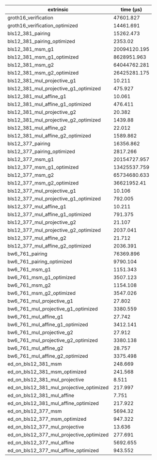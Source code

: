 | extrinsic                                | time (µs)    |
| ---------------------------------------- | ------------ |
| groth16_verification                     | 47601.827    |
| groth16_verification_optimized           | 14461.691    |
| bls12_381_pairing                        | 15262.473    |
| bls12_381_pairing_optimized              | 2353.02      |
| bls12_381_msm_g1                         | 20094120.195 |
| bls12_381_msm_g1_optimized               | 8628951.963  |
| bls12_381_msm_g2                         | 64044762.281 |
| bls12_381_msm_g2_optimized               | 26425281.175 |
| bls12_381_mul_projective_g1              | 10.211       |
| bls12_381_mul_projective_g1_optimized    | 475.927      |
| bls12_381_mul_affine_g1                  | 10.061       |
| bls12_381_mul_affine_g1_optimized        | 476.411      |
| bls12_381_mul_projective_g2              | 20.382       |
| bls12_381_mul_projective_g2_optimized    | 1439.88      |
| bls12_381_mul_affine_g2                  | 22.012       |
| bls12_381_mul_affine_g2_optimized        | 1589.862     |
| bls12_377_pairing                        | 16356.862    |
| bls12_377_pairing_optimized              | 2817.266     |
| bls12_377_msm_g1                         | 20154727.957 |
| bls12_377_msm_g1_optimized               | 13425537.759 |
| bls12_377_msm_g2                         | 65734680.633 |
| bls12_377_msm_g2_optimized               | 36621952.41  |
| bls12_377_mul_projective_g1              | 10.106       |
| bls12_377_mul_projective_g1_optimized    | 792.005      |
| bls12_377_mul_affine_g1                  | 10.211       |
| bls12_377_mul_affine_g1_optimized        | 791.375      |
| bls12_377_mul_projective_g2              | 21.107       |
| bls12_377_mul_projective_g2_optimized    | 2037.041     |
| bls12_377_mul_affine_g2                  | 21.712       |
| bls12_377_mul_affine_g2_optimized        | 2036.391     |
| bw6_761_pairing                          | 76369.896    |
| bw6_761_pairing_optimized                | 9790.104     |
| bw6_761_msm_g1                           | 1151.343     |
| bw6_761_msm_g1_optimized                 | 3507.123     |
| bw6_761_msm_g2                           | 1154.108     |
| bw6_761_msm_g2_optimized                 | 3547.026     |
| bw6_761_mul_projective_g1                | 27.802       |
| bw6_761_mul_projective_g1_optimized      | 3380.559     |
| bw6_761_mul_affine_g1                    | 27.742       |
| bw6_761_mul_affine_g1_optimized          | 3412.141     |
| bw6_761_mul_projective_g2                | 27.912       |
| bw6_761_mul_projective_g2_optimized      | 3380.138     |
| bw6_761_mul_affine_g2                    | 28.757       |
| bw6_761_mul_affine_g2_optimized          | 3375.498     |
| ed_on_bls12_381_msm                      | 248.669      |
| ed_on_bls12_381_msm_optimized            | 241.568      |
| ed_on_bls12_381_mul_projective           | 8.511        |
| ed_on_bls12_381_mul_projective_optimized | 217.997      |
| ed_on_bls12_381_mul_affine               | 7.751        |
| ed_on_bls12_381_mul_affine_optimized     | 217.922      |
| ed_on_bls12_377_msm                      | 5694.32      |
| ed_on_bls12_377_msm_optimized            | 947.322      |
| ed_on_bls12_377_mul_projective           | 13.636       |
| ed_on_bls12_377_mul_projective_optimized | 277.691      |
| ed_on_bls12_377_mul_affine               | 5692.655     |
| ed_on_bls12_377_mul_affine_optimized     | 943.552      |
